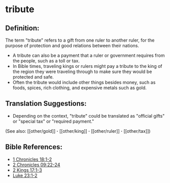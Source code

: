 # tribute #

## Definition: ##
 
The term "tribute" refers to a gift from one ruler to another ruler, for the purpose of protection and good relations between their nations.

* A tribute can also be a payment that a ruler or government requires from the people, such as a toll or tax.
* In Bible times, traveling kings or rulers might pay a tribute to the king of the region they were traveling through to make sure they would be protected and safe.
* Often the tribute would include other things besides money, such as foods, spices, rich clothing, and expensive metals such as gold.

## Translation Suggestions: ##

* Depending on the context, "tribute" could be translated as "official gifts" or "special tax" or "required payment."
 

(See also: [[other/gold]] **·** [[other/king]] **·** [[other/ruler]] **·** [[other/tax]])

## Bible References: ##

* [1 Chronicles 18:1-2](en/tn/1ch/help/18/01)
* [2 Chronicles 09:22-24](en/tn/2ch/help/09/22)
* [2 Kings 17:1-3](en/tn/2ki/help/17/01)
* [Luke 23:1-2](en/tn/luk/help/23/01)